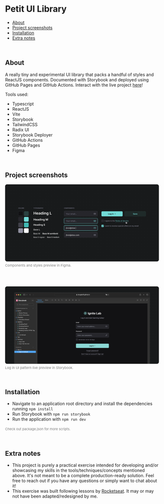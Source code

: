 # Petit UI Library

- [About](#about)
- [Project screenshots](#project-screenshots)
- [Installation](#installation)
- [Extra notes](#extra-notes)

<br>

## About

A really tiny and experimental UI library that packs a handful of styles and ReactJS components. Documented with Storybook and deployed using GitHub Pages and GitHub Actions. Interact with the live project <a href="https://douglasf5.github.io/petit-ui-library/">here</a>!

Tools used:
- Typescript
- ReactJS
- Vite
- Storybook
- TailwindCSS
- Radix UI
- Storybook Deployer
- GitHub Actions
- GitHub Pages
- Figma

<br>

## Project screenshots

<img src=".github/project-screenshot-1.png"><br/>
<small style="font-size: 11px; color: rgba(125, 125, 125, 1);">Components and styles preview in Figma.</small>

<br/>
<br/>

<img src=".github/project-screenshot-2.png"><br/>
<small style="font-size: 11px; color: rgba(125, 125, 125, 1);">Log in UI pattern live preview in Storybook.</small>

<br/>

## Installation

- Navigate to an application root directory and install the dependencies running `npm install`
- Run Storybook with `npm run storybook`
- Run the application with `npm run dev`

<small style="font-size: 11px; color: rgba(125, 125, 125, 1);">Check out package.json for more scripts.</small>

<br>

## Extra notes

- This project is purely a practical exercise intended for developing and/or showcasing my skills in the tools/techniques/concepts mentioned above. It's not meant to be a complete production-ready solution. Feel free to reach out if you have any questions or simply want to chat about it!
- This exercise was built following lessons by [Rocketseat](https://www.rocketseat.com.br/). It may or may not have been adapted/redesigned by me.
